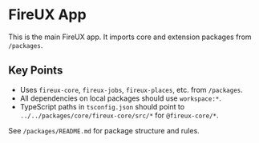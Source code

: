 # FireUX App

This is the main FireUX app. It imports core and extension packages from `/packages`.

## Key Points

- Uses `fireux-core`, `fireux-jobs`, `fireux-places`, etc. from `/packages`.
- All dependencies on local packages should use `workspace:*`.
- TypeScript paths in `tsconfig.json` should point to `../../packages/core/fireux-core/src/*` for `@fireux-core/*`.

See `/packages/README.md` for package structure and rules.
